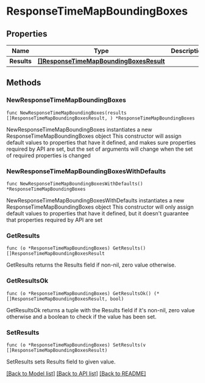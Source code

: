 # ResponseTimeMapBoundingBoxes

## Properties

Name | Type | Description | Notes
------------ | ------------- | ------------- | -------------
**Results** | [**[]ResponseTimeMapBoundingBoxesResult**](ResponseTimeMapBoundingBoxesResult.md) |  | 

## Methods

### NewResponseTimeMapBoundingBoxes

`func NewResponseTimeMapBoundingBoxes(results []ResponseTimeMapBoundingBoxesResult, ) *ResponseTimeMapBoundingBoxes`

NewResponseTimeMapBoundingBoxes instantiates a new ResponseTimeMapBoundingBoxes object
This constructor will assign default values to properties that have it defined,
and makes sure properties required by API are set, but the set of arguments
will change when the set of required properties is changed

### NewResponseTimeMapBoundingBoxesWithDefaults

`func NewResponseTimeMapBoundingBoxesWithDefaults() *ResponseTimeMapBoundingBoxes`

NewResponseTimeMapBoundingBoxesWithDefaults instantiates a new ResponseTimeMapBoundingBoxes object
This constructor will only assign default values to properties that have it defined,
but it doesn't guarantee that properties required by API are set

### GetResults

`func (o *ResponseTimeMapBoundingBoxes) GetResults() []ResponseTimeMapBoundingBoxesResult`

GetResults returns the Results field if non-nil, zero value otherwise.

### GetResultsOk

`func (o *ResponseTimeMapBoundingBoxes) GetResultsOk() (*[]ResponseTimeMapBoundingBoxesResult, bool)`

GetResultsOk returns a tuple with the Results field if it's non-nil, zero value otherwise
and a boolean to check if the value has been set.

### SetResults

`func (o *ResponseTimeMapBoundingBoxes) SetResults(v []ResponseTimeMapBoundingBoxesResult)`

SetResults sets Results field to given value.



[[Back to Model list]](../README.md#documentation-for-models) [[Back to API list]](../README.md#documentation-for-api-endpoints) [[Back to README]](../README.md)


